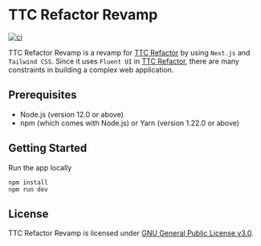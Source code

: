 # TTC Refactor Revamp
[![ci](https://github.com/ttiimmothy/ttc-refactor-revamp/actions/workflows/ci.yml/badge.svg)](https://github.com/ttiimmothy/ttc-refactor-revamp/actions/workflows/ci.yml)

TTC Refactor Revamp is a revamp for [TTC Refactor](https://github.com/ttiimmothy/ttc-refactor) by using `Next.js` and `Tailwind CSS`. Since it uses `Fluent UI` in [TTC Refactor](https://github.com/ttiimmothy/ttc-refactor), there are many constraints in building a complex web application.

## Prerequisites

- Node.js (version 12.0 or above)
- npm (which comes with Node.js) or Yarn (version 1.22.0 or above)

## Getting Started

Run the app locally

```
npm install
npm run dev
```

## License

TTC Refactor Revamp is licensed under [GNU General Public License v3.0](LICENSE).